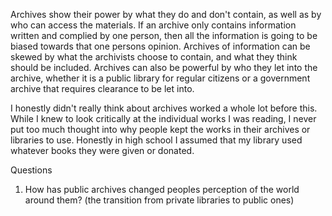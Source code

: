 Archives show their power by what they do and don't contain, as well as by who can access the materials.
If an archive only contains information written and complied by one person, then all the information is going to be biased towards that one persons opinion. 
Archives of information can be skewed by what the archivists choose to contain, and what they think should be included.
Archives can also be powerful by who they let into the archive, whether it is a public library for regular citizens or a government archive that requires clearance to be let into.

I honestly didn't really think about archives worked a whole lot before this. 
While I knew to look critically at the individual works I was reading, I never put too much thought into why people kept the works in their archives or libraries to use.
Honestly in high school I assumed that my library used whatever books they were given or donated.

Questions
1. How has public archives changed peoples perception of the world around them? (the transition from private libraries to public ones)
